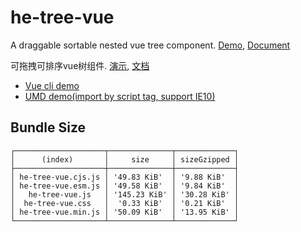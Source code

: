 # he-tree-vue
A draggable sortable nested vue tree component. [Demo](https://he-tree-vue.phphe.com), [Document](https://he-tree-vue.phphe.com)

可拖拽可排序vue树组件. [演示](https://he-tree-vue.phphe.com/zh), [文档](https://he-tree-vue.phphe.com/zh)

* [Vue cli demo](https://codesandbox.io/s/vue-cli-and-he-tree-vue-example-k2d11)
* [UMD demo(import by script tag, support IE10)](https://jsfiddle.net/phphe/7zy4wvg6/1/)

## Bundle Size
```
┌────────────────────┬──────────────┬─────────────┐
│      (index)       │     size     │ sizeGzipped │
├────────────────────┼──────────────┼─────────────┤
│ he-tree-vue.cjs.js │ '49.83 KiB'  │ '9.88 KiB'  │
│ he-tree-vue.esm.js │ '49.58 KiB'  │ '9.84 KiB'  │
│   he-tree-vue.js   │ '145.23 KiB' │ '30.28 KiB' │
│  he-tree-vue.css   │  '0.33 KiB'  │ '0.21 KiB'  │
│ he-tree-vue.min.js │ '50.09 KiB'  │ '13.95 KiB' │
└────────────────────┴──────────────┴─────────────┘
```
